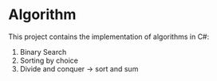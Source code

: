 # Algorithm
This project contains the implementation of algorithms in C#:
1. Binary Search
2. Sorting by choice
3. Divide and conquer -> sort and sum

